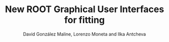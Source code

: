 ---
layout: default
title:  New ROOT Graphical User Interfaces for fitting
author: David González Maline, Lorenzo Moneta and Ilka Antcheva
publication: 17th International Conference on Computing in High Energy and Nuclear Physics (CHEP09) 21–27 March 2009, Prague, Czech Republic
type: VIS
doi: 10.1088/1742-6596/219/4/042010
---